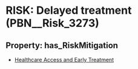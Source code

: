 # RISK: __Delayed treatment__ (PBN__Risk_3273)

## Property: has_RiskMitigation

* [Healthcare Access and Early Treatment](PBN__Mitigation_1864)

